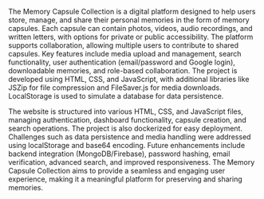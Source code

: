 The Memory Capsule Collection is a digital platform designed to help users store, manage, and share their personal memories in the form of memory capsules. Each capsule can contain photos, videos, audio recordings, and written letters, with options for private or public accessibility. The platform supports collaboration, allowing multiple users to contribute to shared capsules. Key features include media upload and management, search functionality, user authentication (email/password and Google login), downloadable memories, and role-based collaboration. The project is developed using HTML, CSS, and JavaScript, with additional libraries like JSZip for file compression and FileSaver.js for media downloads. LocalStorage is used to simulate a database for data persistence.

The website is structured into various HTML, CSS, and JavaScript files, managing authentication, dashboard functionality, capsule creation, and search operations. The project is also dockerized for easy deployment. Challenges such as data persistence and media handling were addressed using localStorage and base64 encoding. Future enhancements include backend integration (MongoDB/Firebase), password hashing, email verification, advanced search, and improved responsiveness. The Memory Capsule Collection aims to provide a seamless and engaging user experience, making it a meaningful platform for preserving and sharing memories.
